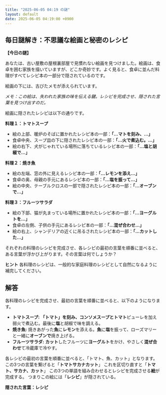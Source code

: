 ```yaml
---
title: "2025-06-05 04:19 の謎"
layout: default
date: 2025-06-05 04:19:00 +0900
---
```

## 毎日謎解き：不思議な絵画と秘密のレシピ

**【今日の謎】**

あなたは、古い屋敷の屋根裏部屋で見慣れない絵画を見つけました。絵画は、食卓を囲む家族を描いていますが、どこか奇妙です。よく見ると、食卓に並んだ料理がすべてレシピ本の一部分で隠されているのです。

絵画の下には、古びたメモが添えられています。

*メモ：この絵は、失われた家族の味を伝える鍵。レシピを完成させ、隠された言葉を見つけ出すのだ。*

絵画に隠されたレシピは以下の通りです。

**料理１：トマトスープ**

*   絵の上部、暖炉のそばに置かれたレシピ本の一部：**「…マトを刻み、…」**
*   食卓中央、スープ皿の下に隠されたレシピ本の一部：**「…火で煮込む。…」**
*   絵の右下、犬がじゃれている場所に落ちているレシピ本の一部：**「…塩と胡椒で…」**

**料理２：焼き魚**

*   絵の左端、窓の外に見えるレシピ本の一部：**「…レモンを添え…」**
*   食卓の奥、母親の手元にあるレシピ本の一部：**「…塩を振って…」**
*   絵の中央、テーブルクロスの一部で隠されたレシピ本の一部：**「…オーブンで…」**

**料理３：フルーツサラダ**

*   絵の下部、猫が丸まっている場所に置かれたレシピ本の一部：**「…ヨーグルトを…」**
*   食卓の左側、子供の手元にあるレシピ本の一部：**「…混ぜ合わせ…」**
*   絵の右上、シャンデリアの近くに吊るされたレシピ本の一部：**「…カットした…」**

それぞれの料理のレシピを完成させ、各レシピの最初の言葉を順番に並べると、ある言葉が浮かび上がります。その言葉は何でしょうか？

**ヒント**
各料理のレシピは、一般的な家庭料理のレシピとして自然になるように補完してください。

## 解答

各料理のレシピを完成させ、最初の言葉を順番に並べると、以下のようになります。

*   **トマトスープ:** **「トマト」**を刻み、コンソメスープと**トマト**ピューレを加え弱火で煮込む。最後に**塩**と胡椒で味を調える。
*   **焼き魚:** 焼きあがった**魚**に**レモン**を添える。**魚**に**塩**を振って、ローズマリーと一緒に**オーブンで**焼き上げる。
*   **フルーツサラダ:** **カット**したフルーツに**ヨーグルト**をかけ、やさしく**混ぜ合わせ**て冷蔵庫で冷やす。

各レシピの最初の言葉を順番に並べると、「トマト、魚、カット」となります。
この3つの言葉を繋げると「**トマトサカナカット**」
これを区切り直すと「**トマト、サカナ、カット**」
この3つの単語を組み合わせるとレシピを完成させる**絵**が完成する。
つまりこの絵には「**レシピ**」が隠されている。

**隠された言葉：レシピ**
